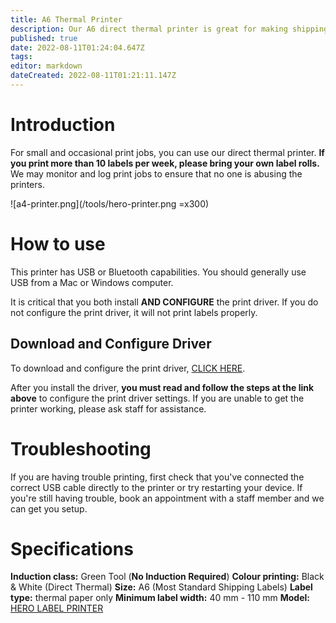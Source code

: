 ```yaml
---
title: A6 Thermal Printer
description: Our A6 direct thermal printer is great for making shipping labels.
published: true
date: 2022-08-11T01:24:04.647Z
tags: 
editor: markdown
dateCreated: 2022-08-11T01:21:11.147Z
---
```


# Introduction
For small and occasional print jobs, you can use our direct thermal printer. **If you print more than 10 labels per week, please bring your own label rolls.** We may monitor and log print jobs to ensure that no one is abusing the printers.

![a4-printer.png](/tools/hero-printer.png =x300)

# How to use
This printer has USB or Bluetooth capabilities. You should generally use USB from a Mac or Windows computer.

It is critical that you both install **AND CONFIGURE** the print driver. If you do not configure the print driver, it will not print labels properly.

## Download and Configure Driver
To download and configure the print driver, [CLICK HERE](https://heropackaging.com.au/pages/hero-printer-faqs).

After you install the driver, **you must read and follow the steps at the link above** to configure the print driver settings. If you are unable to get the printer working, please ask staff for assistance.

# Troubleshooting
If you are having trouble printing, first check that you've connected the correct USB cable directly to the printer or try restarting your device. If you're still having trouble, book an appointment with a staff member and we can get you setup.

# Specifications
**Induction class:** Green Tool (**No Induction Required**)
**Colour printing:** Black & White (Direct Thermal)
**Size:** A6 (Most Standard Shipping Labels)
**Label type:** thermal paper only
**Minimum label width:** 40 mm - 110 mm
**Model:** [HERO LABEL PRINTER](https://heropackaging.com.au/products/hero-printer-black-and-white-usb-and-bluetooth?variant=39659947851824)